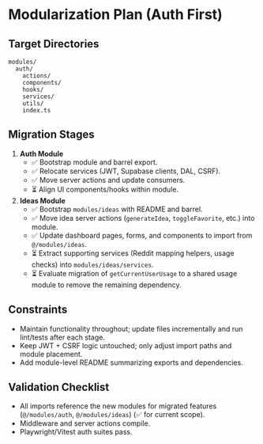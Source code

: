 # Modularization Plan (Auth First)

## Target Directories
```
modules/
  auth/
    actions/
    components/
    hooks/
    services/
    utils/
    index.ts
```

## Migration Stages
1. **Auth Module**
   - ✅ Bootstrap module and barrel export.
   - ✅ Relocate services (JWT, Supabase clients, DAL, CSRF).
   - ✅ Move server actions and update consumers.
   - ⏳ Align UI components/hooks within module.
2. **Ideas Module**
   - ✅ Bootstrap `modules/ideas` with README and barrel.
   - ✅ Move idea server actions (`generateIdea`, `toggleFavorite`, etc.) into module.
   - ✅ Update dashboard pages, forms, and components to import from `@/modules/ideas`.
   - ⏳ Extract supporting services (Reddit mapping helpers, usage checks) into `modules/ideas/services`.
   - ⏳ Evaluate migration of `getCurrentUserUsage` to a shared usage module to remove the remaining dependency.

## Constraints
- Maintain functionality throughout; update files incrementally and run lint/tests after each stage.
- Keep JWT + CSRF logic untouched; only adjust import paths and module placement.
- Add module-level README summarizing exports and dependencies.

## Validation Checklist
- All imports reference the new modules for migrated features (`@/modules/auth`, `@/modules/ideas`) (✅ for current scope).
- Middleware and server actions compile.
- Playwright/Vitest auth suites pass.
